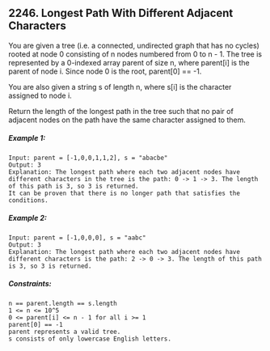 ﻿## 2246. Longest Path With Different Adjacent Characters

You are given a tree (i.e. a connected, undirected graph that has no cycles) rooted at node 0 consisting of n nodes numbered from 0 to n - 1. The tree is represented by a 0-indexed array parent of size n, where parent[i] is the parent of node i. Since node 0 is the root, parent[0] == -1.

You are also given a string s of length n, where s[i] is the character assigned to node i.

Return the length of the longest path in the tree such that no pair of adjacent nodes on the path have the same character assigned to them.

##### Example 1:

    Input: parent = [-1,0,0,1,1,2], s = "abacbe"
    Output: 3
    Explanation: The longest path where each two adjacent nodes have different characters in the tree is the path: 0 -> 1 -> 3. The length of this path is 3, so 3 is returned.
    It can be proven that there is no longer path that satisfies the conditions.

##### Example 2:

    Input: parent = [-1,0,0,0], s = "aabc"
    Output: 3
    Explanation: The longest path where each two adjacent nodes have different characters is the path: 2 -> 0 -> 3. The length of this path is 3, so 3 is returned.

##### Constraints:

    n == parent.length == s.length
    1 <= n <= 10^5
    0 <= parent[i] <= n - 1 for all i >= 1
    parent[0] == -1
    parent represents a valid tree.
    s consists of only lowercase English letters.